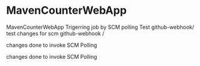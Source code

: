 # MavenCounterWebApp
MavenCounterWebApp
Trigerring job by SCM polling Test
github-webhook/
test changes for scm
github-webhook /

changes done to invoke SCM Polling

changes done to invoke SCM Polling

